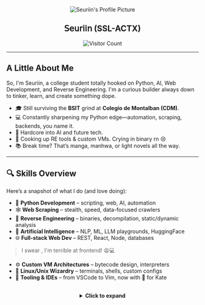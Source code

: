 <div align="center">
  <img src="https://wsrv.nl/?url=https://i.ibb.co/fzrGZBmk/output-onlinegiftools.gif&output=webp&n=-1&maxage=1y" width="200" height="200" alt="Seuriin's Profile Picture">
  <h2>𝖲𝖾𝗎𝗋𝗂𝗂𝗇 (SSL-ACTX)</h2>
  <p>
    <img src="https://visitor-badge.laobi.icu/badge?page_id=SSL-ACTX.SSL-ACTX" alt="Visitor Count">
  </p>
</div>


---

## A Little About Me

So, I'm Seuriin, a college student totally hooked on Python, AI, Web Development, and Reverse Engineering. I'm a curious builder always down to tinker, learn, and create something dope.  

- 🎓 Still surviving the **BSIT** grind at **Colegio de Montalban (CDM)**.
- 💻 Constantly sharpening my Python edge—automation, scraping, backends, you name it.
- 🧠 Hardcore into AI and future tech.
- 🧩 Cooking up RE tools & custom VMs. Crying in binary rn 😢
- 📚 Break time? That’s manga, manhwa, or light novels all the way.

---

## 🔍 Skills Overview

Here’s a snapshot of what I do (and love doing):

- 🐍 **Python Development** – scripting, web, AI, automation
- 🕸️ **Web Scraping** – stealth, speed, data-focused crawlers
- 🔬 **Reverse Engineering** – binaries, decompilation, static/dynamic analysis
- 🧠 **Artificial Intelligence** – NLP, ML, LLM playgrounds, HuggingFace
- 🌐 **Full-stack Web Dev** – REST, React, Node, databases
> I swear , I'm terrible at frontend! 😫💻
- ⚙️ **Custom VM Architectures** – bytecode design, interpreters
- 🐧 **Linux/Unix Wizardry** – terminals, shells, custom configs
- 🧰 **Tooling & IDEs** – from VSCode to Vim, now with 🧡 for Kate

<br>
<details>
  <summary align="center"><strong>Click to expand</strong></summary>


---

## ⚒️ Core Tech Stack

<p align="center">
  <img src="https://skillicons.dev/icons?i=python,html,css,js,github,git,vscode,nodejs,express,react,cpp&theme=dark" />
  <img src="https://skillicons.dev/icons?i=mongodb,mysql,firebase,bash,kotlin,java,php,powershell&theme=dark" />
</p>


---

## 🧠 Technical Skills

### 🕸️ Web Dev

- **Frontend:** HTML5, CSS3, JavaScript, TailwindCSS, Bootstrap, React, Next.js
- **Backend:** Node.js, Express.js, Flask, Quart, PHP
- **Web Automation:** Puppeteer, BeautifulSoup, Playwright

### 🔐 Reverse Engineering & Systems

- Static & Dynamic Analysis (Frida)
- Decompiler Tools (Ghidra, IDA Free)
- Custom Bytecode VM Building
- Bash/Zsh scripting

### 🧪 AI, Data & ML

- ChatGPT, Google Gemini
- TensorFlow, PyTorch, Scikit-learn
- NumPy, Pandas, Matplotlib
- LangChain, OpenAI APIs

### 🧠 Languages I Speak

<p align="center">
  <img src="https://skillicons.dev/icons?i=python,cpp,php,js,java,cs,kotlin,rust&theme=dark" />
</p>

>                               I'm not that great with most of those languages, but I can manage.

### 💻 IDEs / Editors

- VSCode, IntelliJ, PyCharm
- Android Studio, Vim
- **Kate**, Notepad++, NeoVim (cool af 😎)

### ☁️ Deploy & Ops

- Vercel, Netlify, Firebase Hosting
- PythonAnywhere, Colab, Glitch (*RIP*😿)
- Bash scripts, Linux services

### 🧬 Operating Systems

- Ubuntu, EndeavourOS (I use arch btw)
- Android (rooted), Windows (dual-booted)
- Puppy Linux (for *obscure* sht)

---

## 🏆 GitHub Trophy Cabinet

<div align="center">
  <a href="https://github.com/SSL-ACTX/github-profile-trophy">
    <img width="780" src="https://github-profile-trophy.vercel.app/?username=SSL-ACTX&column=4&row=2&theme=nord" alt="Github Profile Trophy"/>  
  </a>
</div>

---

## 📊 GitHub Stats

<div align="center">
  <table>
    <tr>
      <td width="50%" valign="top">
        <img src="https://raw.githubusercontent.com/SSL-ACTX/SSL-ACTX/main/generated/overview.svg" />
      </td>
      <td width="50%" valign="top">
        <img src="https://raw.githubusercontent.com/SSL-ACTX/SSL-ACTX/main/generated/languages.svg" />
      </td>
    </tr>
  </table>
</div>

---

<h2 align="center">☕ Hit Me Up</h2>
<p align="center">Wanna collab, build something wicked, or just vibe about tech?</p>

<p align="center">
  <a href="mailto:seuriin@gmail.com">
    <img src="https://img.shields.io/badge/Gmail-D14836?style=for-the-badge&logo=gmail&logoColor=white" alt="Gmail">
  </a>
  <a href="https://m.me/seuriin" target="_blank">
    <img src="https://img.shields.io/badge/Messenger-00B2FF?style=for-the-badge&logo=messenger&logoColor=white" alt="Messenger">
  </a>
  <a href="https://discord.com/users/seuriin" target="_blank">
    <img src="https://img.shields.io/badge/Discord-Seuriin-5865F2?style=for-the-badge&logo=discord&logoColor=white" alt="Discord">
  </a>
</p>


<br>
<p align="center">
  <img src="https://img.shields.io/badge/Made%20with%20❤️%20by-Seuriin-ff69b4?style=for-the-badge"/>
</p>
